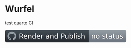 # Wurfel
test quarto CI 

![workflow picture](https://github.com/guidoeco/Wurfel/blob/main/image/badge.svg)
